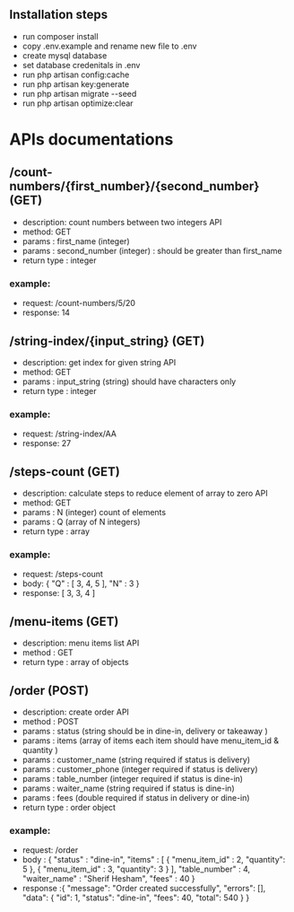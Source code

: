 ## Installation steps

* run composer install
* copy .env.example and rename new file to .env
* create mysql database 
* set database credenitals in .env
* run php artisan config:cache
* run php artisan key:generate
* run php artisan migrate --seed
* run php artisan optimize:clear


# APIs documentations

## /count-numbers/{first_number}/{second_number} (GET)

- description: count numbers between two integers API
- method: GET
- params : first_name (integer)
- params : second_number (integer) : should be greater than first_name
- return type : integer 

### example:
- request: /count-numbers/5/20
- response: 14

## /string-index/{input_string} (GET)

- description: get index for given string API
- method: GET
- params : input_string (string) should have characters only
- return type : integer 

### example: 
- request: /string-index/AA
- response: 27

## /steps-count (GET)

- description: calculate steps to reduce element of array to zero API
- method: GET
- params : N (integer) count of elements
- params : Q (array of N integers)
- return type : array

### example: 
- request: /steps-count
- body: {
    "Q" : [
        3,
        4,
        5
    ],
    "N" : 3
}
- response: [
    3,
    3,
    4
]

## /menu-items (GET)

- description: menu items list API
- method : GET
- return type : array of objects 

## /order (POST)

- description: create order API
- method : POST
- params : status (string should be in dine-in, delivery or takeaway )
- params : items (array of items each item should have menu_item_id & quantity )
- params : customer_name (string required if status is delivery)
- params : customer_phone (integer required if status is delivery)
- params : table_number (integer required if status is dine-in)
- params : waiter_name (string required if status is dine-in)
- params : fees (double required if status in delivery or dine-in)
- return type : order object

### example:
- request: /order
- body : {
    "status" : "dine-in",
    "items" : [
        {
            "menu_item_id" : 2,
            "quantity": 5
        },
        {
            "menu_item_id" : 3,
            "quantity": 3
        }
    ],
    "table_number" : 4,
    "waiter_name" : "Sherif Hesham",
    "fees" : 40
}
- response :{
    "message": "Order created successfully",
    "errors": [],
    "data": {
        "id": 1,
        "status": "dine-in",
        "fees": 40,
        "total": 540
    }
}



